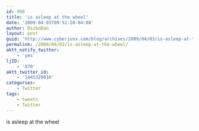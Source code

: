 ```yaml
---
id: 908
title: 'is asleep at the wheel'
date: '2009-04-03T09:51:28-04:00'
author: DizkoDan
layout: post
guid: 'http://www.cyberjunx.com/blog/archives/2009/04/03/is-asleep-at-the-wheel/'
permalink: /2009/04/03/is-asleep-at-the-wheel/
aktt_notify_twitter:
    - 'yes'
ljID:
    - '870'
aktt_twitter_id:
    - '1445329010'
categories:
    - Twitter
tags:
    - tweets
    - Twitter
---
```


is asleep at the wheel